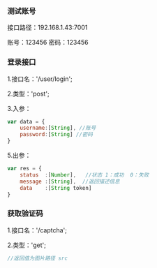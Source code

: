 ### 测试账号

接口路径：192.168.1.43:7001

账号：123456 密码：123456

### 登录接口

1.接口名：'/user/login';

2.类型：'post';

3.入参：

```js
var data = {
    username:[String], //账号
    password:[String] //密码
}
```

5.出参：

```js
var res = {
    status  :[Number],   //状态 1：成功  0：失败
    message :[String],  //返回描述信息
    data    :[String token]
}
```

### 获取验证码

1.接口名：'/captcha';

2.类型：'get';

```js
//返回值为图片路径 src
```







